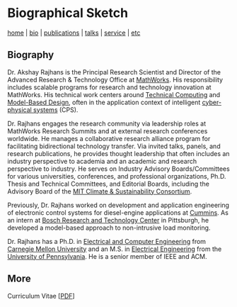 # Biographical Sketch
[home](index.html) \| [bio](bio.html) \| [publications](publications.html) \| [talks](talks.html) \| [service](service.html) \| [etc](etc.html)

## Biography

Dr. Akshay Rajhans is the Principal Research Scientist and Director of the Advanced Research & Technology Office at [MathWorks](https://www.mathworks.com). His responsibility includes scalable programs for research and technology innovation at MathWorks. His technical work centers around [Technical Computing](https://www.mathworks.com/solutions/technical-computing.html) and [Model-Based Design](https://www.mathworks.com/solutions/model-based-design.html), often in the application context of intelligent [cyber-physical systems](http://www.mathworks.com/discovery/cyber-physical-systems.html) (CPS). 

Dr. Rajhans engages the research community via leadership roles at MathWorks Research Summits and at external research conferences worldwide. He manages a collaborative research alliance program for facilitating bidirectional technology transfer. Via invited talks, panels, and research publications, he provides thought leadership that often includes an industry perspective to academia and an academic and research perspective to industry. He serves on Industry Advisory Boards/Committees for various universities, conferences, and professional organizations, Ph.D. Thesis and Technical Committees, and Editorial Boards, including the Advisory Board of the [MIT Climate & Sustainability Consortium](https://impactclimate.mit.edu/people/dr-akshay-rajhans/).

Previously, Dr. Rajhans worked on development and application engineering of electronic control systems for diesel-engine applications at [Cummins](http://www.cummins.com/). As an intern at [Bosch Research and Technology Center](http://www.bosch.us/content/language1/html/rtc.htm) in Pittsburgh, he developed a model-based approach to non-intrusive load monitoring. 

Dr. Rajhans has a Ph.D. in [Electrical and Computer Engineering](https://www.ece.cmu.edu/) from [Carnegie Mellon University](https://www.cmu.edu/) and an M.S. in [Electrical Engineering](https://www.ese.upenn.edu/) from the [University of Pennsylvania](https://www.ese.upenn.edu/). He is a senior member of IEEE and ACM.

## More
Curriculum Vitae \[[PDF](files/docs/AkshayRajhansCV.pdf)\] 
